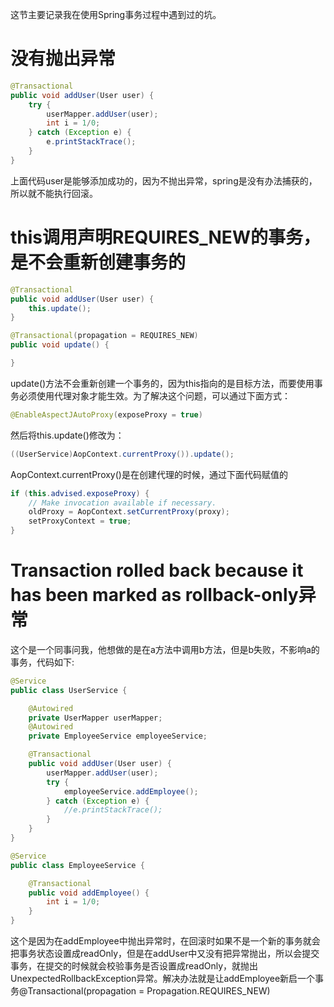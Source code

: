 这节主要记录我在使用Spring事务过程中遇到过的坑。
# 没有抛出异常
```java
@Transactional
public void addUser(User user) {
    try {
        userMapper.addUser(user);
        int i = 1/0;
    } catch (Exception e) {
        e.printStackTrace();
    }
}
```
上面代码user是能够添加成功的，因为不抛出异常，spring是没有办法捕获的，所以就不能执行回滚。
# this调用声明REQUIRES_NEW的事务，是不会重新创建事务的
```java
@Transactional
public void addUser(User user) {
    this.update();
}

@Transactional(propagation = REQUIRES_NEW)
public void update() {

}
```
update()方法不会重新创建一个事务的，因为this指向的是目标方法，而要使用事务必须使用代理对象才能生效。为了解决这个问题，可以通过下面方式：
```java
@EnableAspectJAutoProxy(exposeProxy = true)
```
然后将this.update()修改为：
```java
((UserService)AopContext.currentProxy()).update();
```
AopContext.currentProxy()是在创建代理的时候，通过下面代码赋值的
```java
if (this.advised.exposeProxy) {
    // Make invocation available if necessary.
    oldProxy = AopContext.setCurrentProxy(proxy);
    setProxyContext = true;
}
```
# Transaction rolled back because it has been marked as rollback-only异常
这个是一个同事问我，他想做的是在a方法中调用b方法，但是b失败，不影响a的事务，代码如下:
```java
@Service
public class UserService {

    @Autowired
    private UserMapper userMapper;
    @Autowired
    private EmployeeService employeeService;

    @Transactional
    public void addUser(User user) {
        userMapper.addUser(user);
        try {
            employeeService.addEmployee();
        } catch (Exception e) {
            //e.printStackTrace();
        }
    }
}
```
```java
@Service
public class EmployeeService {

    @Transactional
    public void addEmployee() {
        int i = 1/0;
    }
}
```
这个是因为在addEmployee中抛出异常时，在回滚时如果不是一个新的事务就会把事务状态设置成readOnly，但是在addUser中又没有把异常抛出，所以会提交事务，在提交的时候就会校验事务是否设置成readOnly，就抛出UnexpectedRollbackException异常。解决办法就是让addEmployee新启一个事务@Transactional(propagation = Propagation.REQUIRES_NEW)